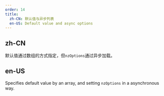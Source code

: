 ```yaml
---
order: 14
title:
  zh-CN: 默认值与异步列表
  en-US: Default value and async options
---
```


## zh-CN

默认值通过数组的方式指定，但`nzOptions`通过异步加载。

## en-US

Specifies default value by an array, and setting `nzOptions` in a asynchronous way.
